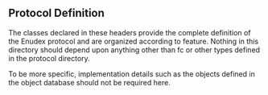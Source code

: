 Protocol Definition 
--------------------

The classes declared in these headers provide the complete definition of the 
Enudex protocol and are organized according to feature.   Nothing in this
directory should depend upon anything other than fc or other types defined
in the protocol directory.  

To be more specific, implementation details such as the objects defined in
the object database should not be required here.
